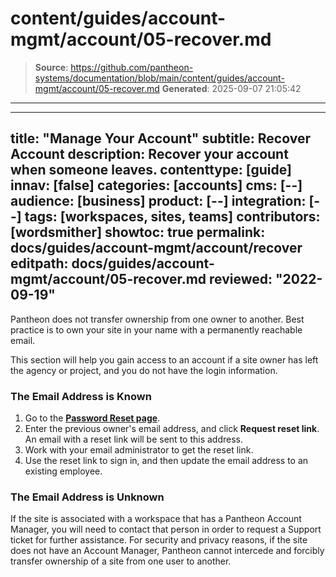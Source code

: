 # content/guides/account-mgmt/account/05-recover.md

> **Source**: https://github.com/pantheon-systems/documentation/blob/main/content/guides/account-mgmt/account/05-recover.md
> **Generated**: 2025-09-07 21:05:42

---

---
title: "Manage Your Account"
subtitle: Recover Account
description: Recover your account when someone leaves.
contenttype: [guide]
innav: [false]
categories: [accounts]
cms: [--]
audience: [business]
product: [--]
integration: [--]
tags: [workspaces, sites, teams]
contributors: [wordsmither]
showtoc: true
permalink: docs/guides/account-mgmt/account/recover
editpath: docs/guides/account-mgmt/account/05-recover.md
reviewed: "2022-09-19"
---

Pantheon does not transfer ownership from one owner to another. Best practice is to own your site in your name with a permanently reachable email.

This section will help you gain access to an account if a site owner has left the agency or project, and you do not have the login information.

### The Email Address is Known
1. Go to the [**Password Reset page**](https://dashboard.pantheon.io/reset-password).
1. Enter the previous owner's email address, and click **Request reset link**.  An email with a reset link will be sent to this address.
1. Work with your email administrator to get the reset link.
1. Use the reset link to sign in, and then update the email address to an existing employee.

### The Email Address is Unknown
If the site is associated with a workspace that has a Pantheon Account Manager, you will need to contact that person in order to request a Support ticket for further assistance. For security and privacy reasons, if the site does not have an Account Manager, Pantheon cannot intercede and forcibly transfer ownership of a site from one user to another.

